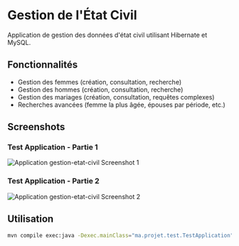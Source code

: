 
# Gestion de l'État Civil

Application de gestion des données d'état civil utilisant Hibernate et MySQL.

## Fonctionnalités

- Gestion des femmes (création, consultation, recherche)
- Gestion des hommes (création, consultation, recherche)  
- Gestion des mariages (création, consultation, requêtes complexes)
- Recherches avancées (femme la plus âgée, épouses par période, etc.)

## Screenshots

### Test Application - Partie 1
![Application gestion-etat-civil Screenshot 1](Screen/Appstest-1.png)

### Test Application - Partie 2
![Application gestion-etat-civil Screenshot 2](Screen/Appstest-2.png)

## Utilisation

```bash
mvn compile exec:java -Dexec.mainClass="ma.projet.test.TestApplication"
```
